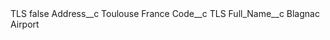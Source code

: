 <?xml version="1.0" encoding="UTF-8"?>
<CustomMetadata xmlns="http://soap.sforce.com/2006/04/metadata" xmlns:xsi="http://www.w3.org/2001/XMLSchema-instance" xmlns:xsd="http://www.w3.org/2001/XMLSchema">
    <label>TLS</label>
    <protected>false</protected>
    <values>
        <field>Address__c</field>
        <value xsi:type="xsd:string">Toulouse France</value>
    </values>
    <values>
        <field>Code__c</field>
        <value xsi:type="xsd:string">TLS</value>
    </values>
    <values>
        <field>Full_Name__c</field>
        <value xsi:type="xsd:string">Blagnac Airport</value>
    </values>
</CustomMetadata>
